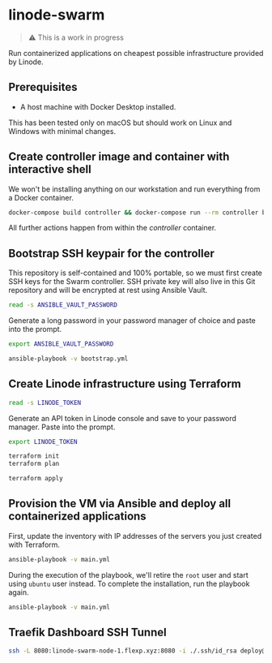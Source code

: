 # linode-swarm

> ⚠️ This is a work in progress

Run containerized applications on cheapest possible infrastructure provided by Linode.

## Prerequisites

- A host machine with Docker Desktop installed.

This has been tested only on macOS but should work on Linux and Windows with minimal changes.

## Create controller image and container with interactive shell

We won't be installing anything on our workstation and run everything from a Docker container.

```sh
docker-compose build controller && docker-compose run --rm controller bash
```

All further actions happen from within the *controller* container.

## Bootstrap SSH keypair for the controller

This repository is self-contained and 100% portable, so we must first create SSH keys for the Swarm controller. SSH private key will also live in this Git repository and will be encrypted at rest using Ansible Vault.

```sh
read -s ANSIBLE_VAULT_PASSWORD
```

Generate a long password in your password manager of choice and paste into the prompt.

```sh
export ANSIBLE_VAULT_PASSWORD
```

```sh
ansible-playbook -v bootstrap.yml
```

## Create Linode infrastructure using Terraform

```sh
read -s LINODE_TOKEN
```

Generate an API token in Linode console and save to your password manager. Paste into the prompt.

```sh
export LINODE_TOKEN
```

```sh
terraform init
terraform plan
```

```sh
terraform apply
```

## Provision the VM via Ansible and deploy all containerized applications

First, update the inventory with IP addresses of the servers you just created with Terraform.

```sh
ansible-playbook -v main.yml
```

During the execution of the playbook, we'll retire the `root` user and start using `ubuntu` user instead. To complete the installation, run the playbook again.

```sh
ansible-playbook -v main.yml
```

## Traefik Dashboard SSH Tunnel

```sh
ssh -L 8080:linode-swarm-node-1.flexp.xyz:8080 -i ./.ssh/id_rsa deploy@linode-swarm-node-1.flexp.xyz -N
```
